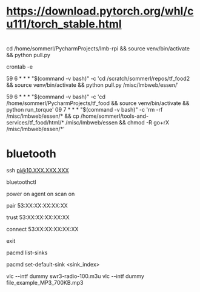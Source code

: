 # 
# https://download.pytorch.org/whl/cu111/torch_stable.html
# 
cd /home/sommerl/PycharmProjects/lmb-rpi && source venv/bin/activate && python pull.py

crontab -e

59 6 * * * "$(command -v bash)" -c 'cd /scratch/sommerl/repos/tf_food2 && source venv/bin/activate && python pull.py /misc/lmbweb/essen/'

59 6 * * * "$(command -v bash)" -c 'cd /home/sommerl/PycharmProjects/tf_food && source venv/bin/activate && python run_torque'
09 7 * * * "$(command -v bash)" -c 'rm -rf /misc/lmbweb/essen/* && cp /home/sommerl/tools-and-services/tf_food/html/* /misc/lmbweb/essen && chmod -R go+rX /misc/lmbweb/essen/*'

# bluetooth

ssh pi@10.XXX.XXX.XXX

bluetoothctl

power on
agent on
scan on

pair 53:XX:XX:XX:XX:XX

trust 53:XX:XX:XX:XX:XX

connect 53:XX:XX:XX:XX:XX

exit


pacmd list-sinks

pacmd set-default-sink <sink_index>

vlc --intf dummy swr3-radio-100.m3u 
vlc --intf dummy file_example_MP3_700KB.mp3

